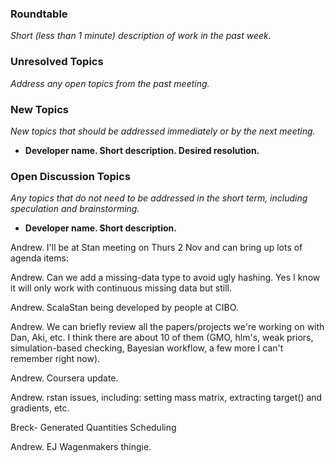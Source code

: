 ### Roundtable
_Short (less than 1 minute) description of work in the past week._


### Unresolved Topics
_Address any open topics from the past meeting._

### New Topics
_New topics that should be addressed immediately or by the next
meeting._

* __Developer name.  Short description.  Desired resolution.__



### Open Discussion Topics
_Any topics that do not need to be addressed in the short term,
including speculation and brainstorming._

* __Developer name.  Short description.__

Andrew.  I'll be at Stan meeting on Thurs 2 Nov and can bring up lots of agenda items:

Andrew.  Can we add a missing-data type to avoid ugly hashing.  Yes I know it will only work with continuous missing data but still.

Andrew.  ScalaStan being developed by people at CIBO.

Andrew.  We can briefly review all the papers/projects we're working on with Dan, Aki, etc.  I think there are about 10 of them (GMO, hlm's, weak priors, simulation-based checking, Bayesian workflow, a few more I can't remember right now).

Andrew.  Coursera update.

Andrew.  rstan issues, including:  setting mass matrix, extracting target() and gradients, etc.

Breck- Generated Quantities Scheduling

Andrew.  EJ Wagenmakers thingie.